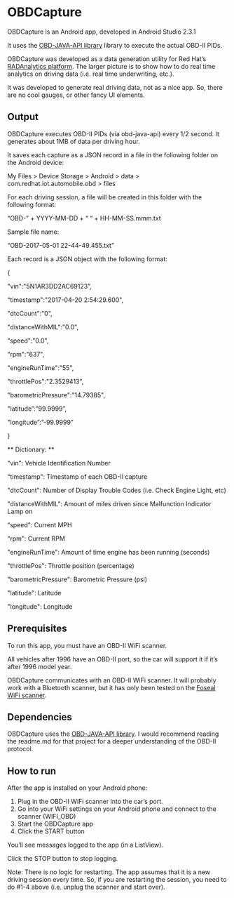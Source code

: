 # OBDCapture

OBDCapture is an Android app, developed in Android Studio 2.3.1

It uses the [OBD-JAVA-API library](https://github.com/pires/obd-java-api) library to execute the actual OBD-II PIDs.

OBDCapture was developed as a data generation utility for Red Hat’s [RADAnalytics platform](http://radanalytics.io/). The larger picture is to show how to do real time analytics on driving data (i.e. real time underwriting, etc.).

It was developed to generate real driving data, not as a nice app. So, there are no cool gauges, or other fancy UI elements.


## Output

OBDCapture executes OBD-II PIDs (via obd-java-api) every 1/2 second. It generates about 1MB of data per driving hour.

It saves each capture as a JSON record in a file in the following folder on the Android device: 

My Files > Device Storage > Android > data > com.redhat.iot.automobile.obd > files

For each driving session, a file will be created in this folder with the following format:

“OBD-” + YYYY-MM-DD + “ “ + HH-MM-SS.mmm.txt

Sample file name:

“OBD-2017-05-01 22-44-49.455.txt”

Each record is a JSON object with the following format:

{

"vin":"5N1AR3DD2AC69123”,

“timestamp":"2017-04-20 2:54:29.600",

"dtcCount":"0",

"distanceWithMIL":"0.0",

“speed":"0.0",

“rpm":"637",

"engineRunTime":"55",

"throttlePos":"2.3529413",

"barometricPressure":"14.79385",

"latitude”:”99.9999”,

"longitude”:”-99.9999”

}


** Dictionary: **

“vin": Vehicle Identification Number

“timestamp": Timestamp of each OBD-II capture

"dtcCount": Number of Display Trouble Codes (i.e. Check Engine Light, etc)

"distanceWithMIL": Amount of miles driven since Malfunction Indicator Lamp on

“speed": Current MPH

“rpm": Current RPM

"engineRunTime": Amount of time engine has been running (seconds) 

"throttlePos": Throttle position (percentage)

"barometricPressure": Barometric Pressure (psi)

"latitude": Latitude

"longitude": Longitude


## Prerequisites

To run this app, you must have an OBD-II WiFi scanner.

All vehicles after 1996 have an OBD-II port, so the car will support it if it’s after 1996 model year.

OBDCapture communicates with an OBD-II WiFi scanner. It will probably work with a Bluetooth scanner, but it has only been tested on the [Foseal WiFi scanner](http://www.foseal.com). 


## Dependencies

OBDCapture uses the [OBD-JAVA-API library](https://github.com/pires/obd-java-api). I would recommend reading the readme.md for that project for a deeper understanding of the OBD-II protocol.


## How to run

After the app is installed on your Android phone:

1) Plug in the OBD-II WiFi scanner into the car’s port.
2) Go into your WiFi settings on your Android phone and connect to the scanner (WIFI_OBD)
3) Start the OBDCapture app
4) Click the START button

You’ll see messages logged to the app (in a ListView).

Click the STOP button to stop logging.

Note: There is no logic for restarting. The app assumes that it is a new driving session every time. So, if you are restarting the session, you need to do #1-4 above (i.e. unplug the scanner and start over).



